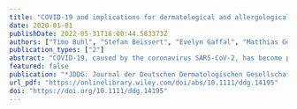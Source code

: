 ```yaml
---
title: "COVID-19 and implications for dermatological and allergological diseases"
date: 2020-01-01
publishDate: 2022-05-31T16:00:44.583373Z
authors: ["Timo Buhl", "Stefan Beissert", "Evelyn Gaffal", "Matthias Goebeler", "Michael Hertl", "Cornelia Mauch", "Kristian Reich", "Enno Schmidt", "Michael P. Schön", "Michael Sticherling", "Cord Sunderkötter", "Claudia Traidl‐Hoffmann", "Thomas Werfel", "Dagmar Wilsman‐Theis", "Margitta Worm"]
publication_types: ["2"]
abstract: "COVID-19, caused by the coronavirus SARS-CoV-2, has become pandemic. A further level of complexity opens up as soon as we look at diseases whose pathogenesis and therapy involve different immunological signaling pathways, which are potentially affected by COVID-19. Medical treatments must often be reassessed and questioned in connection with this infection. This article summarizes the current knowledge of COVID-19 in the light of major dermatological and allergological diseases. It identifies medical areas lacking sufficient data and draws conclusions for the management of our patients during the pandemic. We focus on common chronic inflammatory skin diseases with complex immunological pathogenesis: psoriasis, eczema including atopic dermatitis, type I allergies, autoimmune blistering and inflammatory connective tissue diseases, vasculitis, and skin cancers. Since several other inflammatory skin diseases display related or comparable immunological reactions, clustering of the various inflammatory dermatoses into different disease patterns may help with therapeutic decisions. Thus, following these patterns of skin inflammation, our review may supply treatment recommendations and thoughtful considerations for disease management even beyond the most frequent diseases discussed here."
featured: false
publication: "*JDDG: Journal der Deutschen Dermatologischen Gesellschaft*"
url_pdf: "https://onlinelibrary.wiley.com/doi/abs/10.1111/ddg.14195"
doi: "https://doi.org/10.1111/ddg.14195"
---
```



